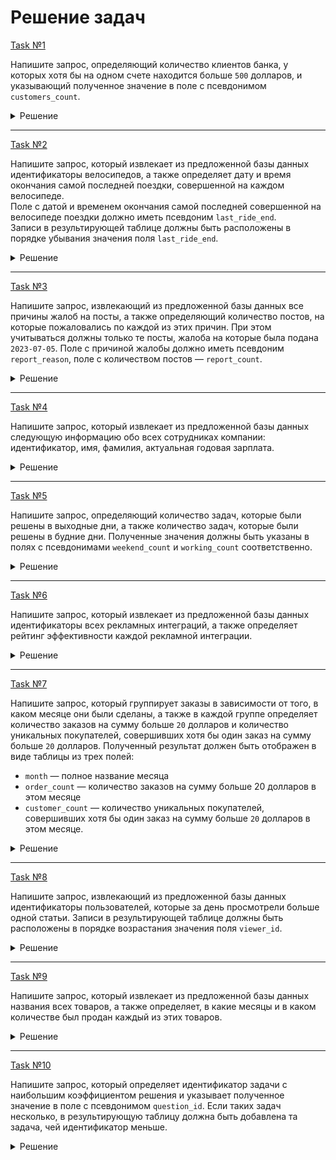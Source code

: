 # Решение задач

[Task №1](https://stepik.org/lesson/1095761/step/1?unit=1106525)

Напишите запрос, определяющий количество клиентов банка, у которых хотя бы на одном счете находится больше `500` долларов, и указывающий полученное значение в поле с псевдонимом `customers_count`.

<details>
  <summary>Решение</summary>

  ```sql
  SELECT COUNT(DISTINCT customer_id) AS customers_count
  FROM Bills
  WHERE amount > 500;
  ```

</details>

---

[Task №2](https://stepik.org/lesson/1095761/step/2?unit=1106525)

Напишите запрос, который извлекает из предложенной базы данных идентификаторы велосипедов, а также определяет дату и время окончания самой последней поездки, совершенной на каждом велосипеде.  
Поле с датой и временем окончания самой последней совершенной на велосипеде поездки должно иметь псевдоним `last_ride_end`.  
Записи в результирующей таблице должны быть расположены в порядке убывания значения поля `last_ride_end`.

<details>
  <summary>Решение</summary>

  ```sql
  SELECT bike_number, 
         MAX(end_time) AS last_ride_end
  FROM Rides
  GROUP BY bike_number
  ORDER BY last_ride_end DESC;
  ```

</details>

---

[Task №3](https://stepik.org/lesson/1095761/step/3?unit=1106525)

Напишите запрос, извлекающий из предложенной базы данных все причины жалоб на посты, а также определяющий количество постов, на которые пожаловались по каждой из этих причин. При этом учитываться должны только те посты, жалоба на которые была подана `2023-07-05`.
Поле с причиной жалобы должно иметь псевдоним `report_reason`, поле с количеством постов — `report_count`.

<details>
  <summary>Решение</summary>

  ```sql
  SELECT DISTINCT extra AS report_reason,
         COUNT(*) AS report_count
  FROM Actions
  WHERE action_date = '2023-07-05' AND action = 'report'
  GROUP BY report_reason;
  ```

</details>

---

[Task №4](https://stepik.org/lesson/1095761/step/4?unit=1106525)

Напишите запрос, который извлекает из предложенной базы данных следующую информацию обо всех сотрудниках компании: идентификатор, имя, фамилия, актуальная годовая зарплата.

<details>
  <summary>Решение</summary>

  ```sql
  SELECT id, name, surname, MAX(salary) AS salary
  FROM Salary
  GROUP BY id, name, surname;
  ```

</details>

---

[Task №5](https://stepik.org/lesson/1095761/step/5?unit=1106525)

Напишите запрос, определяющий количество задач, которые были решены в выходные дни, а также количество задач, которые были решены в будние дни. Полученные значения должны быть указаны в полях с псевдонимами `weekend_count` и `working_count` соответственно.

<details>
  <summary>Решение</summary>

  ```sql
  SELECT SUM(CASE WEEKDAY(submit_date)
                  WHEN 5 THEN 1
                  WHEN 6 THEN 1
                  ELSE 0
             END
            ) AS weekend_count,
         SUM(CASE WEEKDAY(submit_date)
                  WHEN 5 THEN 0
                  WHEN 6 THEN 0
                  ELSE 1
             END
            ) AS working_count          
  FROM Actions;
  ```

</details>

---

[Task №6](https://stepik.org/lesson/1095761/step/6?unit=1106525)

Напишите запрос, который извлекает из предложенной базы данных идентификаторы всех рекламных интеграций, а также определяет рейтинг эффективности каждой рекламной интеграции.

<details>
  <summary>Решение</summary>

  ```sql
  SELECT ad_id,
         ROUND(IFNULL(
                SUM(IF(action = 'clicked', 1, 0)) / SUM(IF(action in ('clicked', 'viewed'), 1, 0)), 0
               ) * 100, 2) AS rating
  FROM Actions
  GROUP BY ad_id
  ORDER BY rating DESC;
  ```

</details>

---

[Task №7](https://stepik.org/lesson/1095761/step/7?unit=1106525)

Напишите запрос, который группирует заказы в зависимости от того, в каком месяце они были сделаны, а также в каждой группе определяет количество заказов на сумму больше `20` долларов и количество уникальных покупателей, совершивших хотя бы один заказ на сумму больше `20` долларов. Полученный результат должен быть отображен в виде таблицы из трех полей:

* `month` — полное название месяца
* `order_count` — количество заказов на сумму больше 20 долларов в этом месяце
* `customer_count` — количество уникальных покупателей, совершивших хотя бы один заказ на сумму больше `20` долларов в этом месяце.  


<details>
  <summary>Решение</summary>

  ```sql
  SELECT MONTHNAME(order_date) AS month,
         COUNT(*) AS order_count,
  	   COUNT(DISTINCT customer_id) AS customer_count
  FROM Orders	
  WHERE invoice > 20  
  GROUP BY month;
  ```

</details>

---

[Task №8](https://stepik.org/lesson/1095761/step/8?unit=1106525)

Напишите запрос, извлекающий из предложенной базы данных идентификаторы пользователей, которые за день просмотрели больше одной статьи.
Записи в результирующей таблице должны быть расположены в порядке возрастания значения поля `viewer_id`.

<details>
  <summary>Решение</summary>

  ```sql
  SELECT DISTINCT viewer_id
  FROM Views
  GROUP BY viewer_id, view_date 
  HAVING COUNT(DISTINCT article_id) > 1
  ORDER BY viewer_id;
  ```

</details>

---

[Task №9](https://stepik.org/lesson/1095761/step/9?unit=1106525)

Напишите запрос, который извлекает из предложенной базы данных названия всех товаров, а также определяет, в какие месяцы и в каком количестве был продан каждый из этих товаров.

<details>
  <summary>Решение</summary>

  ```sql
  SELECT TRIM(' ' FROM LOWER(product_name)) AS product_name,
         DATE_FORMAT(sale_date, '%Y-%m') AS sale_date,
         COUNT(*) AS total
  FROM Sales
  GROUP BY TRIM(' ' FROM LOWER(product_name)), DATE_FORMAT(sale_date, '%Y-%m')
  ORDER BY product_name, sale_date;
  ```

</details>

---

[Task №10](https://stepik.org/lesson/1095761/step/10?unit=1106525)

Напишите запрос, который определяет идентификатор задачи с наибольшим коэффициентом решения и указывает полученное значение в поле с псевдонимом `question_id`. Если таких задач несколько, в результирующую таблицу должна быть добавлена та задача, чей идентификатор меньше.

<details>
  <summary>Решение</summary>

  ```sql
  SELECT question_id
  FROM Activity
  GROUP BY question_id
  ORDER BY SUM(IF(action = 'answer', 1, 0)) / SUM(IF(action = 'show', 1, 0)) DESC, 
           question_id
  LIMIT 1;
  ```

</details>
